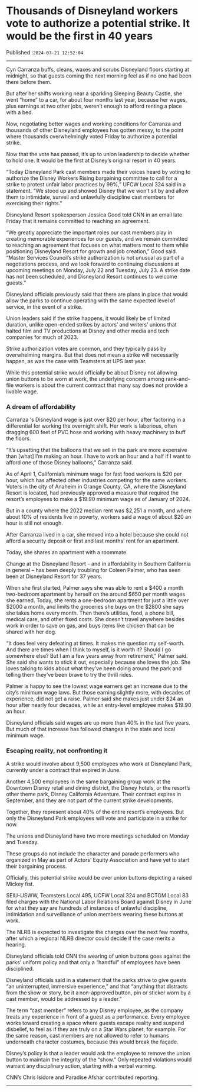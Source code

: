 # Thousands of Disneyland workers vote to authorize a potential strike. It would be the first in 40 years

Published :`2024-07-21 12:52:04`

---

Cyn Carranza buffs, cleans, waxes and scrubs Disneyland floors starting at midnight, so that guests coming the next morning feel as if no one had been there before them.

But after her shifts working near a sparkling Sleeping Beauty Castle, she went “home” to a car, for about four months last year, because her wages, plus earnings at two other jobs, weren’t enough to afford renting a place with a bed.

Now, negotiating better wages and working conditions for Carranza and thousands of other Disneyland employees has gotten messy, to the point where thousands overwhelmingly voted Friday to authorize a potential strike.

Now that the vote has passed, it’s up to union leadership to decide whether to hold one. It would be the first at Disney’s original resort in 40 years.

“Today Disneyland Park cast members made their voices heard by voting to authorize the Disney Workers Rising bargaining committee to call for a strike to protest unfair labor practices by 99%,” UFCW Local 324 said in a statement. “We stood up and showed Disney that we won’t sit by and allow them to intimidate, surveil and unlawfully discipline cast members for exercising their rights.”

Disneyland Resort spokesperson Jessica Good told CNN in an email late Friday that it remains committed to reaching an agreement.

“We greatly appreciate the important roles our cast members play in creating memorable experiences for our guests, and we remain committed to reaching an agreement that focuses on what matters most to them while positioning Disneyland Resort for growth and job creation,” Good said. “Master Services Council’s strike authorization is not unusual as part of a negotiations process, and we look forward to continuing discussions at upcoming meetings on Monday, July 22 and Tuesday, July 23. A strike date has not been scheduled, and Disneyland Resort continues to welcome guests.”

Disneyland officials previously said that there are plans in place that would allow the parks to continue operating with the same expected level of service, in the event of a strike.

Union leaders said if the strike happens, it would likely be of limited duration, unlike open-ended strikes by actors’ and writers’ unions that halted film and TV productions at Disney and other media and tech companies for much of 2023.

Strike authorization votes are common, and they typically pass by overwhelming margins. But that does not mean a strike will necessarily happen, as was the case with Teamsters at UPS last year.

While this potential strike would officially be about Disney not allowing union buttons to be worn at work, the underlying concern among rank-and-file workers is about the current contract that many say does not provide a livable wage.

### A dream of affordability

Carranza ‘s Disneyland wage is just over $20 per hour, after factoring in a differential for working the overnight shift. Her work is laborious, often dragging 600 feet of PVC hose and working with heavy machinery to buff the floors.

“It’s upsetting that the balloons that we sell in the park are more expensive than [what] I’m making an hour. I have to work an hour and a half if I want to afford one of those Disney balloons,” Carranza said.

As of April 1, California’s minimum wage for fast food workers is $20 per hour, which has affected other industries competing for the same workers. Voters in the city of Anaheim in Orange County, CA, where the Disneyland Resort is located, had previously approved a measure that required the resort’s employees to make a $19.90 minimum wage as of January of 2024.

But in a county where the 2022 median rent was $2,251 a month, and where about 10% of residents live in poverty, workers said a wage of about $20 an hour is still not enough.

After Carranza lived in a car, she moved into a hotel because she could not afford a security deposit or first and last months’ rent for an apartment.

Today, she shares an apartment with a roommate.

Change at the Disneyland Resort – and in affordability in Southern California in general – has been deeply troubling for Coleen Palmer, who has seen been at Disneyland Resort for 37 years.

When she first started, Palmer says she was able to rent a $400 a month two-bedroom apartment by herself on the around $650 per month wages she earned. Today, she rents a one-bedroom apartment for just a little over $2000 a month, and limits the groceries she buys on the $2800 she says she takes home every month. Then there’s utilities, food, a phone bill, medical care, and other fixed costs. She doesn’t travel anywhere besides work in order to save on gas, and buys items like chicken that can be shared with her dog.

“It does feel very defeating at times. It makes me question my self-worth. And there are times when I think to myself, is it worth it? Should I go somewhere else? But I am a few years away from retirement,” Palmer said. She said she wants to stick it out, especially because she loves the job. She loves talking to kids about what they’ve been doing around the park and telling them they’ve been brave to try the thrill rides.

Palmer is happy to see the lowest wage earners get an increase due to the city’s minimum wage laws. But those earning slightly more, with decades of experience, did not get a raise. Palmer said she makes just under $24 an hour after nearly four decades, while an entry-level employee makes $19.90 an hour.

Disneyland officials said wages are up more than 40% in the last five years. But much of that increase has followed changes in the state and local minimum wage.

### Escaping reality, not confronting it

A strike would involve about 9,500 employees who work at Disneyland Park, currently under a contract that expired in June.

Another 4,500 employees in the same bargaining group work at the Downtown Disney retail and dining district, the Disney hotels, or the resort’s other theme park, Disney California Adventure. Their contract expires in September, and they are not part of the current strike developments.

Together, they represent about 40% of the entire resort’s employees. But only the Disneyland Park employees will vote and participate in a strike for now.

The unions and Disneyland have two more meetings scheduled on Monday and Tuesday.

These groups do not include the character and parade performers who organized in May as part of Actors’ Equity Association and have yet to start their bargaining process.

Officially, this potential strike would be over union buttons depicting a raised Mickey fist.

SEIU-USWW, Teamsters Local 495, UCFW Local 324 and BCTGM Local 83 filed charges with the National Labor Relations Board against Disney in June for what they say are hundreds of instances of unlawful discipline, intimidation and surveillance of union members wearing these buttons at work.

The NLRB is expected to investigate the charges over the next few months, after which a regional NLRB director could decide if the case merits a hearing.

Disneyland officials told CNN the wearing of union buttons goes against the parks’ uniform policy and that only a “handful” of employees have been disciplined.

Disneyland officials said in a statement that the parks strive to give guests “an uninterrupted, immersive experience,” and that “anything that distracts from the show or story, be it a non-approved button, pin or sticker worn by a cast member, would be addressed by a leader.”

The term “cast member” refers to any Disney employee, as the company treats any experience in front of a guest as a performance. Every employee works toward creating a space where guests escape reality and suspend disbelief, to feel as if they are truly on a Star Wars planet, for example. For the same reason, cast members are not allowed to refer to humans underneath character costumes, because this would break the façade.

Disney’s policy is that a leader would ask the employee to remove the union button to maintain the integrity of the “show.” Only repeated violations would warrant any disciplinary action, starting with a verbal warning.

CNN’s Chris Isidore and Paradise Afshar contributed reporting.

---

